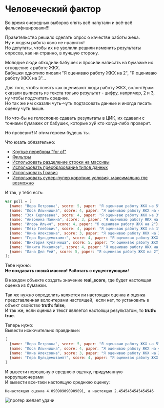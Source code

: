 # Человеческий фактор

Во время очередных выборов опять всё напутали и всё-всё фальсифицировали!!!  

Правительство решило сделать опрос о качестве работы жека.  
Ну и людям работа явно не нравится!  
Но депутаты, чтобы их не уволили решили изменить результаты опросов, как ни странно, в лучшую сторону.  

Молодые люди обходили бабушек и просили написать на бумажке их отношение к работе ЖКХ.  
Бабушки однотипо писали "Я оцениваю работу ЖКХ на 2", "Я оцениваю работу ЖКХ на 3"...  

Для того, чтобы понять как оценивают люди работу ЖКХ, волонтёрам сказали выписать из текста только результат - цифру, например, 2 и 3, ну чтобы подсчитать среднее.  
Но так же им сказали чуть-чуть подтасовать данные и иногда писать оценку чуть выше.  

Но что-бы не голословно сдавать результаты в ЦИК, их сдавали с тоннами бумажек от бабушек, которые хуй кто когда-либо проверит.  

Но проверит! И этим героем будешь ты.  

Что юзать обязательно:  
- [Крутые переборы "for of"](https://github.com/powerdot/cheats/blob/master/cool_for.md#%D1%86%D0%B8%D0%BA%D0%BB-%D1%81-%D0%BF%D0%B5%D1%80%D0%B5%D0%B1%D0%BE%D1%80%D0%BE%D0%BC-%D1%8D%D0%BB%D0%B5%D0%BC%D0%B5%D0%BD%D1%82%D0%BE%D0%B2-%D0%BC%D0%B0%D1%81%D1%81%D0%B8%D0%B2%D0%B0-%D0%B8%D0%BB%D1%8C%D1%8F-%D0%B3%D0%BB%D0%B5%D0%B1-%D0%B0%D0%BB%D0%B5%D0%BA%D1%81-)
- [Фильтры](https://github.com/powerdot/cheats/blob/master/cool_for.md#%D1%81%D0%B2%D0%B5%D1%80%D1%85%D0%B1%D1%8B%D1%81%D1%82%D1%80%D1%8B%D0%B5-%D1%80%D0%B5%D1%88%D0%B5%D0%BD%D0%B8%D1%8F)
- [Использовать разделение строки на массивы](https://github.com/powerdot/cheats#работа-со-строчками)
- [Использовать преобразование типов данных](https://github.com/powerdot/cheats#%D1%81%D0%BC%D0%B5%D0%BD%D0%B0-%D1%82%D0%B8%D0%BF%D0%B0-%D0%B4%D0%B0%D0%BD%D0%BD%D1%8B%D1%85)
- [Использовать Гравис](https://github.com/powerdot/cheats#работа-со-строчками)
- [Использовать супер-пупер короткие условия, максимально где возможно](https://github.com/powerdot/cheats#%D1%83%D1%81%D0%BB%D0%BE%D0%B2%D0%B8%D1%8F)

И так, у тебя есть:

```js
var poll = [
  {name: "Вера Петровна", score: 5, paper: "Я оцениваю работу ЖКХ на 5"},
  {name: "Люся Ильинишна", score: 4, paper: "Я оцениваю работу ЖКХ на 4"},
  {name: "Зоя Сергеевна", score: 4, paper: "Я оцениваю работу ЖКХ на 3"},
  {name: "Антонина Панина", score: 3, paper: "Я оцениваю работу ЖКХ на 0"},
  {name: "Игорь Ильич", score: 4, paper: "Я оцениваю работу ЖКХ на 2"},
  {name: "Пётр Глебович", score: 4, paper: "Я оцениваю работу ЖКХ на 1"},
  {name: "Нина Алексовна", score: 3, paper: "Я оцениваю работу ЖКХ на 3"},
  {name: "Гера Вульдемштампт", score: 4, paper: "Я оцениваю работу ЖКХ на 4"},
  {name: "Виктория Кулачница", score: 5, paper: "Я оцениваю работу ЖКХ на 1"},
  {name: "Никита Михалков", score: 4, paper: "Я оцениваю работу ЖКХ на 2"},
  {name: "Лана Дел Рей", score: 5, paper: "Я оцениваю работу ЖКХ на 2"}
];
```

Тебе нужно:  
**Не создавать новый массив! Работать с существующим!**

В каждом объекте создать значение **real_score**, где будет настоящая оценка из бумажки.

Так же нужно определить является ли настоящая оценка и оценка представленная волонтерами настоящей,  
если нет, то установить в объект свойство **truth: false**,  
И так же, если оценка и текст является настоящи результатом, то **truth: true**.  

Теперь нужо:  
Вывести искючительно правдивые:
```js
[
  {name: "Вера Петровна", score: 5, paper: "Я оцениваю работу ЖКХ на 5", real_score: 5, truth: true},
  {name: "Люся Ильинишна", score: 4, paper: "Я оцениваю работу ЖКХ на 4", real_score: 4, truth: true},
  {name: "Нина Алексовна", score: 3, paper: "Я оцениваю работу ЖКХ на 3", real_score: 3, truth: true},
  {name: "Гера Вульдемштампт", score: 4, paper: "Я оцениваю работу ЖКХ на 4", real_score: 4, truth: true}
]
```

И вывести нереальную среднюю оценку, придуманную коррупционерами  
И вывести все-таки настоящую среднюю оценку:
```
Ненастоящая оценка 4.090909090909091, а настоящая 2.4545454545454546
```

![прогер желает удачи](https://riafan.ru/uploads/2018/12/03/orig-15438343738eca63e5ca50aeef0897456738f7e58b.jpeg)

